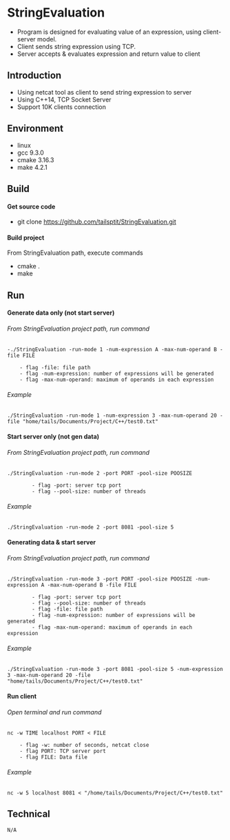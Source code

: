 # StringEvaluation
- Program is designed for evaluating value of an expression, using client-server model.
- Client sends string expression using TCP. 
- Server accepts & evaluates expression and return value to client
  

## Introduction
- Using netcat tool as client to send string expression to server  
- Using C++14, TCP Socket Server
- Support 10K clients connection

## Environment
- linux
- gcc 9.3.0
- cmake 3.16.3
- make 4.2.1

## Build
#### Get source code
- git clone https://github.com/tailsptit/StringEvaluation.git
#### Build project
From StringEvaluation path, execute commands
- cmake .
- make  

## Run
#### Generate data only (not start server)
###### From StringEvaluation project path, run command
    -./StringEvaluation -run-mode 1 -num-expression A -max-num-operand B -file FILE 
        
        - flag -file: file path
        - flag -num-expression: number of expressions will be generated
        - flag -max-num-operand: maximum of operands in each expression
###### Example
    ./StringEvaluation -run-mode 1 -num-expression 3 -max-num-operand 20 -file "home/tails/Documents/Project/C++/test0.txt" 

#### Start server only (not gen data)
###### From StringEvaluation project path, run command
    ./StringEvaluation -run-mode 2 -port PORT -pool-size POOSIZE
            
            - flag -port: server tcp port
            - flag --pool-size: number of threads      
###### Example
    ./StringEvaluation -run-mode 2 -port 8081 -pool-size 5
#### Generating data & start server
###### From StringEvaluation project path, run command
    ./StringEvaluation -run-mode 3 -port PORT -pool-size POOSIZE -num-expression A -max-num-operand B -file FILE  
            
            - flag -port: server tcp port
            - flag --pool-size: number of threads  
            - flag -file: file path
            - flag -num-expression: number of expressions will be generated
            - flag -max-num-operand: maximum of operands in each expression
###### Example
    ./StringEvaluation -run-mode 3 -port 8081 -pool-size 5 -num-expression 3 -max-num-operand 20 -file "home/tails/Documents/Project/C++/test0.txt" 

#### Run client
###### Open terminal and run command
    nc -w TIME localhost PORT < FILE
        
        - flag -w: number of seconds, netcat close
        - flag PORT: TCP server port
        - flag FILE: Data file
###### Example
    nc -w 5 localhost 8081 < "/home/tails/Documents/Project/C++/test0.txt"
 
## Technical
    N/A